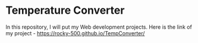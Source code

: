 # Temperature Converter
In this repository, I will put my Web development projects.
Here is the link of my project - https://rocky-500.github.io/TempConverter/
